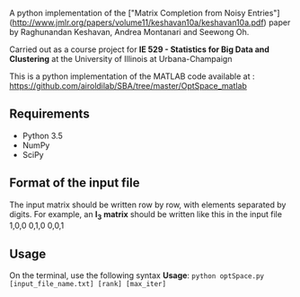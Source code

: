 A python implementation of the ["Matrix Completion from Noisy Entries"] (http://www.jmlr.org/papers/volume11/keshavan10a/keshavan10a.pdf) paper by Raghunandan Keshavan, Andrea Montanari and Seewong Oh.

Carried out as a course project for **IE 529 - Statistics for Big Data and Clustering** at the University of Illinois at Urbana-Champaign

This is a python implementation of the MATLAB code available at : https://github.com/airoldilab/SBA/tree/master/OptSpace_matlab

Requirements
---
* Python 3.5
* NumPy
* SciPy

Format of the input file
---
The input matrix should be written row by row, with elements separated by digits.
For example, an **I<sub>3</sub> matrix** should be written like this in the input file
1,0,0
0,1,0
0,0,1

Usage
---
On the terminal, use the following syntax
**Usage**: `python optSpace.py [input_file_name.txt] [rank] [max_iter]`
